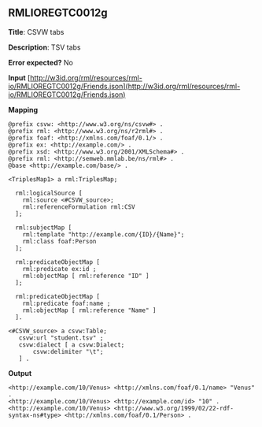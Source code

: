 ## RMLIOREGTC0012g

**Title**: CSVW tabs

**Description**: TSV tabs

**Error expected?** No

**Input**
 [http://w3id.org/rml/resources/rml-io/RMLIOREGTC0012g/Friends.json](http://w3id.org/rml/resources/rml-io/RMLIOREGTC0012g/Friends.json)

**Mapping**
```
@prefix csvw: <http://www.w3.org/ns/csvw#> .
@prefix rml: <http://www.w3.org/ns/r2rml#> .
@prefix foaf: <http://xmlns.com/foaf/0.1/> .
@prefix ex: <http://example.com/> .
@prefix xsd: <http://www.w3.org/2001/XMLSchema#> .
@prefix rml: <http://semweb.mmlab.be/ns/rml#> .
@base <http://example.com/base/> .

<TriplesMap1> a rml:TriplesMap;
    
  rml:logicalSource [ 
    rml:source <#CSVW_source>;
    rml:referenceFormulation rml:CSV
  ];

  rml:subjectMap [ 
    rml:template "http://example.com/{ID}/{Name}";
    rml:class foaf:Person 
  ];

  rml:predicateObjectMap [ 
    rml:predicate ex:id ; 
    rml:objectMap [ rml:reference "ID" ]
  ];

  rml:predicateObjectMap [ 
    rml:predicate foaf:name ; 
    rml:objectMap [ rml:reference "Name" ]
  ].

<#CSVW_source> a csvw:Table;
   csvw:url "student.tsv" ;
   csvw:dialect [ a csvw:Dialect;
       csvw:delimiter "\t";
   ] .

```

**Output**
```
<http://example.com/10/Venus> <http://xmlns.com/foaf/0.1/name> "Venus" .
<http://example.com/10/Venus> <http://example.com/id> "10" .
<http://example.com/10/Venus> <http://www.w3.org/1999/02/22-rdf-syntax-ns#type> <http://xmlns.com/foaf/0.1/Person> .


```

